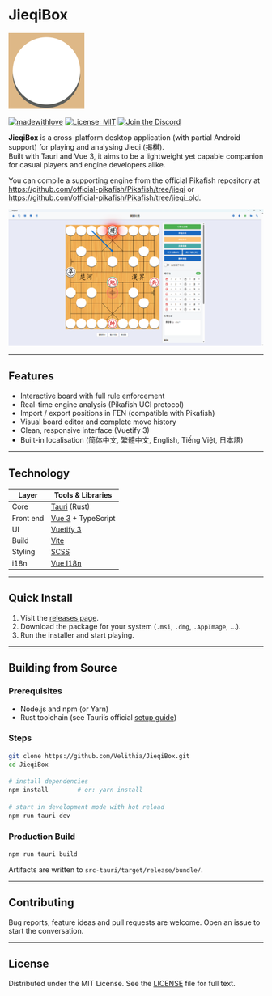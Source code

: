 # JieqiBox

![JieqiBox Logo](./wood_yellow_logo.png)

[![madewithlove](https://img.shields.io/badge/made_with-%E2%9D%A4-red?style=for-the-badge&labelColor=orange
)](https://github.com/Velithia/JieqiBox/)
[![License: MIT](https://img.shields.io/badge/License-MIT-yellow.svg?style=for-the-badge)](https://opensource.org/licenses/MIT)
[![Join the Discord](https://img.shields.io/discord/1391287860249759827?style=for-the-badge&logo=discord&logoColor=white&color=5865F2)](https://discord.gg/d8HxM5Erad)

**JieqiBox** is a cross-platform desktop application (with partial Android support) for playing and analysing Jieqi (揭棋).  
Built with Tauri and Vue 3, it aims to be a lightweight yet capable companion for casual players and engine developers alike.

You can compile a supporting engine from the official Pikafish repository at <https://github.com/official-pikafish/Pikafish/tree/jieqi> or <https://github.com/official-pikafish/Pikafish/tree/jieqi_old>.

![JieqiBox Screenshot](./screenshot.png)

---

## Features

* Interactive board with full rule enforcement  
* Real-time engine analysis (Pikafish UCI protocol)  
* Import / export positions in FEN (compatible with Pikafish)  
* Visual board editor and complete move history  
* Clean, responsive interface (Vuetify 3)  
* Built-in localisation (简体中文, 繁體中文, English, Tiếng Việt, 日本語)

---

## Technology

| Layer      | Tools & Libraries                         |
|------------|-------------------------------------------|
| Core       | [Tauri](https://tauri.app/) (Rust)        |
| Front end  | [Vue 3](https://vuejs.org/) + TypeScript  |
| UI         | [Vuetify 3](https://vuetifyjs.com/)       |
| Build      | [Vite](https://vitejs.dev/)               |
| Styling    | [SCSS](https://sass-lang.com/)            |
| i18n       | [Vue I18n](https://vue-i18n.intlify.dev/) |

---

## Quick Install

1. Visit the [releases page](https://github.com/Velithia/JieqiBox/releases).  
2. Download the package for your system (`.msi`, `.dmg`, `.AppImage`, ...).  
3. Run the installer and start playing.

---

## Building from Source

### Prerequisites

* Node.js and npm (or Yarn)  
* Rust toolchain (see Tauri’s official [setup guide](https://tauri.app/v1/guides/getting-started/prerequisites/))

### Steps

```bash
git clone https://github.com/Velithia/JieqiBox.git
cd JieqiBox

# install dependencies
npm install        # or: yarn install

# start in development mode with hot reload
npm run tauri dev
````

### Production Build

```bash
npm run tauri build
```

Artifacts are written to `src-tauri/target/release/bundle/`.

---

## Contributing

Bug reports, feature ideas and pull requests are welcome.
Open an issue to start the conversation.

---

## License

Distributed under the MIT License. See the [LICENSE](./LICENSE) file for full text.